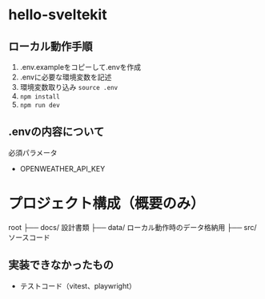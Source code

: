 # hello-sveltekit

## ローカル動作手順

1. .env.exampleをコピーして.envを作成
2. .envに必要な環境変数を記述
3. 環境変数取り込み `source .env`
4. `npm install`
5. `npm run dev`

## .envの内容について

必須パラメータ
- OPENWEATHER_API_KEY


# プロジェクト構成（概要のみ）

root
├── docs/ 設計書類
├── data/ ローカル動作時のデータ格納用
├── src/ ソースコード


## 実装できなかったもの

- テストコード（vitest、playwright）
